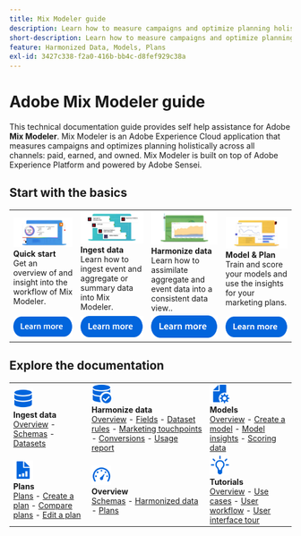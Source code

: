 ```yaml
---
title: Mix Modeler guide
description: Learn how to measure campaigns and optimize planning holistically across all channels with Mix Modeler.
short-description: Learn how to measure campaigns and optimize planning holistically across all channels with Mix Modeler.
feature: Harmonized Data, Models, Plans
exl-id: 3427c338-f2a0-416b-bb4c-d8fef929c38a
---
```

# Adobe Mix Modeler guide

This technical documentation guide provides self help assistance for Adobe **Mix Modeler**. Mix Modeler is an Adobe Experience Cloud application that measures campaigns and optimizes planning holistically across all channels: paid, earned, and owned. Mix Modeler is built on top of Adobe Experience Platform and powered by Adobe Sensei. 

## Start with the basics

<table style="table-layout:fixed">
  <tr style="border: 0;">
    <td>
    <a href="/help/get-started/about.md"><img src="assets/whatis-mm.png"></a>
    <div><strong>Quick start</strong><br/>Get an overview of and insight into the workflow of Mix Modeler.</div>
    </td>
    <td>
    <a href="/help/ingest-data/overview.md"><img src="assets/data-ingestion-mm.png"></a>
    <div><strong>Ingest data</strong><br/>Learn how to ingest event and aggregate or summary data into Mix Modeler.</div>
    </td>
    <td>
    <a href="/help/harmonize-data/overview.md"><img src="assets/plan-mm.png"/></a>
    <div><strong>Harmonize data</strong><br/>Learn how to assimilate  aggregate and event data into a consistent data view.. 
    </div>
    </td>
    <td>
    <a href="/help/models/overview.md"><img src="assets/models-mm.png"></a>
    <div><strong>Model & Plan</strong><br/>Train and score your models and use the insights for your marketing plans.</div>
    </td>
  </tr>
  <tr style="border: 0;">
    <td align="center"><a href="/help/get-started/about.md"><img src="assets/learn-more-button.svg"></a></td>
    <td align="center"><a href="/help/ingest-data/overview.md"><img src="assets/learn-more-button.svg"></a></td>
    <td align="center"><a href="/help/harmonize-data/overview.md"><img src="assets/learn-more-button.svg"></a></td>
    <td align="center"><a href="/help/models/overview.md"><img src="assets/learn-more-button.svg"></a></td>
    </tr>
</table>


## Explore the documentation

<table style="table-layout:auto">
  <tr style="border: 0;">
    <td>
      <img src="assets/Data.svg" width="35px"><br/>
      <strong>Ingest data</strong><br/><a href="/help/ingest-data/overview.md">Overview</a> - <a href="/help/ingest-data/schemas.md">Schemas</a> - <a href="/help/ingest-data/datasets.md">Datasets</a> 
    </td>
    <td>
      <img src="assets/DataCheck.svg" width="35px"><br/>
      <strong>Harmonize data</strong><br/><a href="/help/harmonize-data/overview.md">Overview</a> - <a href="/help/harmonize-data/fields.md">Fields</a>  - <a href="/help/harmonize-data/dataset-rules.md">Dataset rules</a> - <a href="/help/harmonize-data/marketing-touchpoints.md">Marketing touchpoints</a> - <a href="/help/harmonize-data/conversions.md">Conversions</a> - <a href="/help/harmonize-data/usage-report.md">Usage report</a>  
    </td>
    <td>
      <img src="assets/FileGear.svg" width="35px"><br/>
      <strong>Models</strong><br/><a href="/help/models/overview.md">Overview</a> - <a href="/help/models/create.md">Create a model</a> - <a href="/help/models/insights.md">Model insights</a> - <a href="/help/models/scoring-data.md">Scoring data</a>
    </td>
  </tr>
  <tr style="border: 0;">
    <td>
      <img src="assets/FileChart.svg" width="35px"><br/>
      <strong>Plans</strong><br/><a href="/help/plans/overview.md">Plans</a> - <a href="/help/plans/create.md">Create a plan</a> - <a href="/help/plans/compare.md">Compare plans</a> - <a href="/help/plans/edit.md">Edit a plan</a>
    </td>
    <td>
      <img src="assets/Dashboard.svg" width="35px"><br/>
      <strong>Overview</strong><br/><a href="/help/dashboard/overview.md">Schemas</a> - <a href="/help/dashboard/harmonized-data.md">Harmonized data</a> - <a href="/help/dashboard/plans.md">Plans</a>
    </td>
        <td>
      <img src="assets/Learn.svg" width="35px"><br/>
      <strong>Tutorials</strong><br/><a href="https://experienceleague.adobe.com/docs/mix-modeler-learn/tutorials/overview.html?lang=en">Overview</a> - <a href="https://experienceleague.adobe.com/docs/mix-modeler-learn/tutorials/intro/use-cases.html?lang=en">Use cases</a> - <a href="https://experienceleague.adobe.com/docs/mix-modeler-learn/tutorials/intro/user-workflow.html?lang=en">User workflow</a>  - <a href="https://experienceleague.adobe.com/docs/mix-modeler-learn/tutorials/intro/user-interface-tour.html?lang=en">User interface tour</a>
    </td>
  </tr>
</table> 
